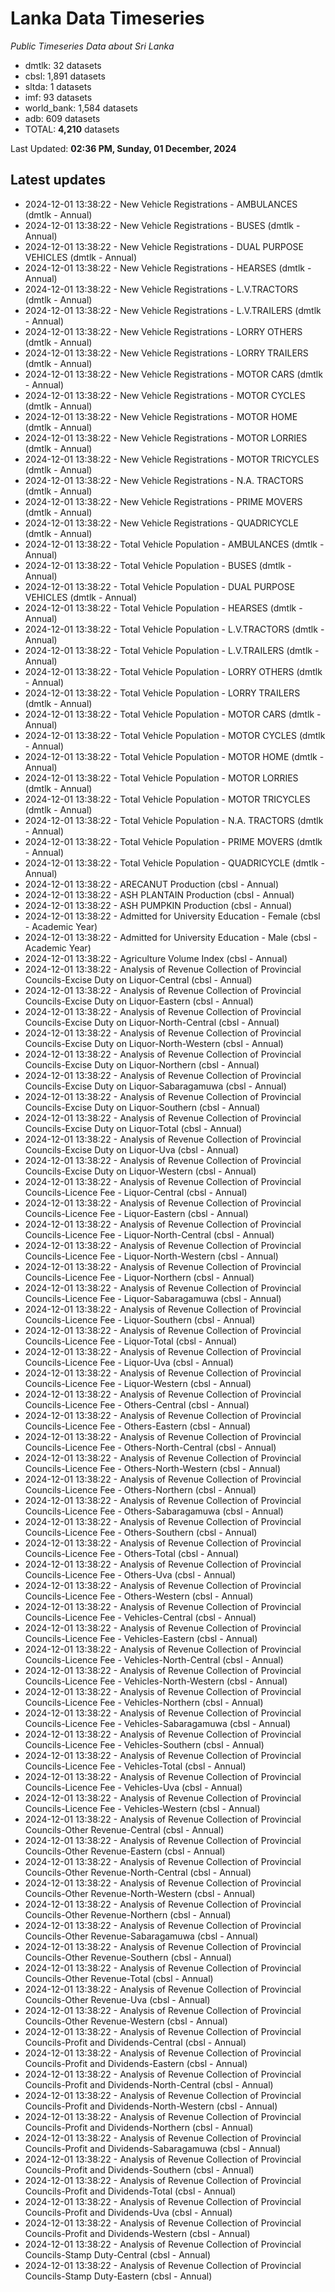 # Lanka Data Timeseries
*Public Timeseries Data about Sri Lanka*

* dmtlk: 32 datasets
* cbsl: 1,891 datasets
* sltda: 1 datasets
* imf: 93 datasets
* world_bank: 1,584 datasets
* adb: 609 datasets
* TOTAL: **4,210** datasets

Last Updated: **02:36 PM, Sunday, 01 December, 2024**

## Latest updates

* 2024-12-01 13:38:22 - New Vehicle Registrations - AMBULANCES (dmtlk - Annual)
* 2024-12-01 13:38:22 - New Vehicle Registrations - BUSES (dmtlk - Annual)
* 2024-12-01 13:38:22 - New Vehicle Registrations - DUAL PURPOSE VEHICLES (dmtlk - Annual)
* 2024-12-01 13:38:22 - New Vehicle Registrations - HEARSES (dmtlk - Annual)
* 2024-12-01 13:38:22 - New Vehicle Registrations - L.V.TRACTORS (dmtlk - Annual)
* 2024-12-01 13:38:22 - New Vehicle Registrations - L.V.TRAILERS (dmtlk - Annual)
* 2024-12-01 13:38:22 - New Vehicle Registrations - LORRY OTHERS (dmtlk - Annual)
* 2024-12-01 13:38:22 - New Vehicle Registrations - LORRY TRAILERS (dmtlk - Annual)
* 2024-12-01 13:38:22 - New Vehicle Registrations - MOTOR CARS (dmtlk - Annual)
* 2024-12-01 13:38:22 - New Vehicle Registrations - MOTOR CYCLES (dmtlk - Annual)
* 2024-12-01 13:38:22 - New Vehicle Registrations - MOTOR HOME (dmtlk - Annual)
* 2024-12-01 13:38:22 - New Vehicle Registrations - MOTOR LORRIES (dmtlk - Annual)
* 2024-12-01 13:38:22 - New Vehicle Registrations - MOTOR TRICYCLES (dmtlk - Annual)
* 2024-12-01 13:38:22 - New Vehicle Registrations - N.A. TRACTORS (dmtlk - Annual)
* 2024-12-01 13:38:22 - New Vehicle Registrations - PRIME MOVERS (dmtlk - Annual)
* 2024-12-01 13:38:22 - New Vehicle Registrations - QUADRICYCLE (dmtlk - Annual)
* 2024-12-01 13:38:22 - Total Vehicle Population - AMBULANCES (dmtlk - Annual)
* 2024-12-01 13:38:22 - Total Vehicle Population - BUSES (dmtlk - Annual)
* 2024-12-01 13:38:22 - Total Vehicle Population - DUAL PURPOSE VEHICLES (dmtlk - Annual)
* 2024-12-01 13:38:22 - Total Vehicle Population - HEARSES (dmtlk - Annual)
* 2024-12-01 13:38:22 - Total Vehicle Population - L.V.TRACTORS (dmtlk - Annual)
* 2024-12-01 13:38:22 - Total Vehicle Population - L.V.TRAILERS (dmtlk - Annual)
* 2024-12-01 13:38:22 - Total Vehicle Population - LORRY OTHERS (dmtlk - Annual)
* 2024-12-01 13:38:22 - Total Vehicle Population - LORRY TRAILERS (dmtlk - Annual)
* 2024-12-01 13:38:22 - Total Vehicle Population - MOTOR CARS (dmtlk - Annual)
* 2024-12-01 13:38:22 - Total Vehicle Population - MOTOR CYCLES (dmtlk - Annual)
* 2024-12-01 13:38:22 - Total Vehicle Population - MOTOR HOME (dmtlk - Annual)
* 2024-12-01 13:38:22 - Total Vehicle Population - MOTOR LORRIES (dmtlk - Annual)
* 2024-12-01 13:38:22 - Total Vehicle Population - MOTOR TRICYCLES (dmtlk - Annual)
* 2024-12-01 13:38:22 - Total Vehicle Population - N.A. TRACTORS (dmtlk - Annual)
* 2024-12-01 13:38:22 - Total Vehicle Population - PRIME MOVERS (dmtlk - Annual)
* 2024-12-01 13:38:22 - Total Vehicle Population - QUADRICYCLE (dmtlk - Annual)
* 2024-12-01 13:38:22 - ARECANUT Production (cbsl - Annual)
* 2024-12-01 13:38:22 - ASH PLANTAIN Production (cbsl - Annual)
* 2024-12-01 13:38:22 - ASH PUMPKIN Production (cbsl - Annual)
* 2024-12-01 13:38:22 - Admitted for University Education - Female (cbsl - Academic Year)
* 2024-12-01 13:38:22 - Admitted for University Education - Male (cbsl - Academic Year)
* 2024-12-01 13:38:22 - Agriculture Volume Index (cbsl - Annual)
* 2024-12-01 13:38:22 - Analysis of Revenue Collection of Provincial Councils-Excise Duty on Liquor-Central (cbsl - Annual)
* 2024-12-01 13:38:22 - Analysis of Revenue Collection of Provincial Councils-Excise Duty on Liquor-Eastern (cbsl - Annual)
* 2024-12-01 13:38:22 - Analysis of Revenue Collection of Provincial Councils-Excise Duty on Liquor-North-Central (cbsl - Annual)
* 2024-12-01 13:38:22 - Analysis of Revenue Collection of Provincial Councils-Excise Duty on Liquor-North-Western (cbsl - Annual)
* 2024-12-01 13:38:22 - Analysis of Revenue Collection of Provincial Councils-Excise Duty on Liquor-Northern (cbsl - Annual)
* 2024-12-01 13:38:22 - Analysis of Revenue Collection of Provincial Councils-Excise Duty on Liquor-Sabaragamuwa (cbsl - Annual)
* 2024-12-01 13:38:22 - Analysis of Revenue Collection of Provincial Councils-Excise Duty on Liquor-Southern (cbsl - Annual)
* 2024-12-01 13:38:22 - Analysis of Revenue Collection of Provincial Councils-Excise Duty on Liquor-Total (cbsl - Annual)
* 2024-12-01 13:38:22 - Analysis of Revenue Collection of Provincial Councils-Excise Duty on Liquor-Uva (cbsl - Annual)
* 2024-12-01 13:38:22 - Analysis of Revenue Collection of Provincial Councils-Excise Duty on Liquor-Western (cbsl - Annual)
* 2024-12-01 13:38:22 - Analysis of Revenue Collection of Provincial Councils-Licence Fee - Liquor-Central (cbsl - Annual)
* 2024-12-01 13:38:22 - Analysis of Revenue Collection of Provincial Councils-Licence Fee - Liquor-Eastern (cbsl - Annual)
* 2024-12-01 13:38:22 - Analysis of Revenue Collection of Provincial Councils-Licence Fee - Liquor-North-Central (cbsl - Annual)
* 2024-12-01 13:38:22 - Analysis of Revenue Collection of Provincial Councils-Licence Fee - Liquor-North-Western (cbsl - Annual)
* 2024-12-01 13:38:22 - Analysis of Revenue Collection of Provincial Councils-Licence Fee - Liquor-Northern (cbsl - Annual)
* 2024-12-01 13:38:22 - Analysis of Revenue Collection of Provincial Councils-Licence Fee - Liquor-Sabaragamuwa (cbsl - Annual)
* 2024-12-01 13:38:22 - Analysis of Revenue Collection of Provincial Councils-Licence Fee - Liquor-Southern (cbsl - Annual)
* 2024-12-01 13:38:22 - Analysis of Revenue Collection of Provincial Councils-Licence Fee - Liquor-Total (cbsl - Annual)
* 2024-12-01 13:38:22 - Analysis of Revenue Collection of Provincial Councils-Licence Fee - Liquor-Uva (cbsl - Annual)
* 2024-12-01 13:38:22 - Analysis of Revenue Collection of Provincial Councils-Licence Fee - Liquor-Western (cbsl - Annual)
* 2024-12-01 13:38:22 - Analysis of Revenue Collection of Provincial Councils-Licence Fee - Others-Central (cbsl - Annual)
* 2024-12-01 13:38:22 - Analysis of Revenue Collection of Provincial Councils-Licence Fee - Others-Eastern (cbsl - Annual)
* 2024-12-01 13:38:22 - Analysis of Revenue Collection of Provincial Councils-Licence Fee - Others-North-Central (cbsl - Annual)
* 2024-12-01 13:38:22 - Analysis of Revenue Collection of Provincial Councils-Licence Fee - Others-North-Western (cbsl - Annual)
* 2024-12-01 13:38:22 - Analysis of Revenue Collection of Provincial Councils-Licence Fee - Others-Northern (cbsl - Annual)
* 2024-12-01 13:38:22 - Analysis of Revenue Collection of Provincial Councils-Licence Fee - Others-Sabaragamuwa (cbsl - Annual)
* 2024-12-01 13:38:22 - Analysis of Revenue Collection of Provincial Councils-Licence Fee - Others-Southern (cbsl - Annual)
* 2024-12-01 13:38:22 - Analysis of Revenue Collection of Provincial Councils-Licence Fee - Others-Total (cbsl - Annual)
* 2024-12-01 13:38:22 - Analysis of Revenue Collection of Provincial Councils-Licence Fee - Others-Uva (cbsl - Annual)
* 2024-12-01 13:38:22 - Analysis of Revenue Collection of Provincial Councils-Licence Fee - Others-Western (cbsl - Annual)
* 2024-12-01 13:38:22 - Analysis of Revenue Collection of Provincial Councils-Licence Fee - Vehicles-Central (cbsl - Annual)
* 2024-12-01 13:38:22 - Analysis of Revenue Collection of Provincial Councils-Licence Fee - Vehicles-Eastern (cbsl - Annual)
* 2024-12-01 13:38:22 - Analysis of Revenue Collection of Provincial Councils-Licence Fee - Vehicles-North-Central (cbsl - Annual)
* 2024-12-01 13:38:22 - Analysis of Revenue Collection of Provincial Councils-Licence Fee - Vehicles-North-Western (cbsl - Annual)
* 2024-12-01 13:38:22 - Analysis of Revenue Collection of Provincial Councils-Licence Fee - Vehicles-Northern (cbsl - Annual)
* 2024-12-01 13:38:22 - Analysis of Revenue Collection of Provincial Councils-Licence Fee - Vehicles-Sabaragamuwa (cbsl - Annual)
* 2024-12-01 13:38:22 - Analysis of Revenue Collection of Provincial Councils-Licence Fee - Vehicles-Southern (cbsl - Annual)
* 2024-12-01 13:38:22 - Analysis of Revenue Collection of Provincial Councils-Licence Fee - Vehicles-Total (cbsl - Annual)
* 2024-12-01 13:38:22 - Analysis of Revenue Collection of Provincial Councils-Licence Fee - Vehicles-Uva (cbsl - Annual)
* 2024-12-01 13:38:22 - Analysis of Revenue Collection of Provincial Councils-Licence Fee - Vehicles-Western (cbsl - Annual)
* 2024-12-01 13:38:22 - Analysis of Revenue Collection of Provincial Councils-Other Revenue-Central (cbsl - Annual)
* 2024-12-01 13:38:22 - Analysis of Revenue Collection of Provincial Councils-Other Revenue-Eastern (cbsl - Annual)
* 2024-12-01 13:38:22 - Analysis of Revenue Collection of Provincial Councils-Other Revenue-North-Central (cbsl - Annual)
* 2024-12-01 13:38:22 - Analysis of Revenue Collection of Provincial Councils-Other Revenue-North-Western (cbsl - Annual)
* 2024-12-01 13:38:22 - Analysis of Revenue Collection of Provincial Councils-Other Revenue-Northern (cbsl - Annual)
* 2024-12-01 13:38:22 - Analysis of Revenue Collection of Provincial Councils-Other Revenue-Sabaragamuwa (cbsl - Annual)
* 2024-12-01 13:38:22 - Analysis of Revenue Collection of Provincial Councils-Other Revenue-Southern (cbsl - Annual)
* 2024-12-01 13:38:22 - Analysis of Revenue Collection of Provincial Councils-Other Revenue-Total (cbsl - Annual)
* 2024-12-01 13:38:22 - Analysis of Revenue Collection of Provincial Councils-Other Revenue-Uva (cbsl - Annual)
* 2024-12-01 13:38:22 - Analysis of Revenue Collection of Provincial Councils-Other Revenue-Western (cbsl - Annual)
* 2024-12-01 13:38:22 - Analysis of Revenue Collection of Provincial Councils-Profit and Dividends-Central (cbsl - Annual)
* 2024-12-01 13:38:22 - Analysis of Revenue Collection of Provincial Councils-Profit and Dividends-Eastern (cbsl - Annual)
* 2024-12-01 13:38:22 - Analysis of Revenue Collection of Provincial Councils-Profit and Dividends-North-Central (cbsl - Annual)
* 2024-12-01 13:38:22 - Analysis of Revenue Collection of Provincial Councils-Profit and Dividends-North-Western (cbsl - Annual)
* 2024-12-01 13:38:22 - Analysis of Revenue Collection of Provincial Councils-Profit and Dividends-Northern (cbsl - Annual)
* 2024-12-01 13:38:22 - Analysis of Revenue Collection of Provincial Councils-Profit and Dividends-Sabaragamuwa (cbsl - Annual)
* 2024-12-01 13:38:22 - Analysis of Revenue Collection of Provincial Councils-Profit and Dividends-Southern (cbsl - Annual)
* 2024-12-01 13:38:22 - Analysis of Revenue Collection of Provincial Councils-Profit and Dividends-Total (cbsl - Annual)
* 2024-12-01 13:38:22 - Analysis of Revenue Collection of Provincial Councils-Profit and Dividends-Uva (cbsl - Annual)
* 2024-12-01 13:38:22 - Analysis of Revenue Collection of Provincial Councils-Profit and Dividends-Western (cbsl - Annual)
* 2024-12-01 13:38:22 - Analysis of Revenue Collection of Provincial Councils-Stamp Duty-Central (cbsl - Annual)
* 2024-12-01 13:38:22 - Analysis of Revenue Collection of Provincial Councils-Stamp Duty-Eastern (cbsl - Annual)